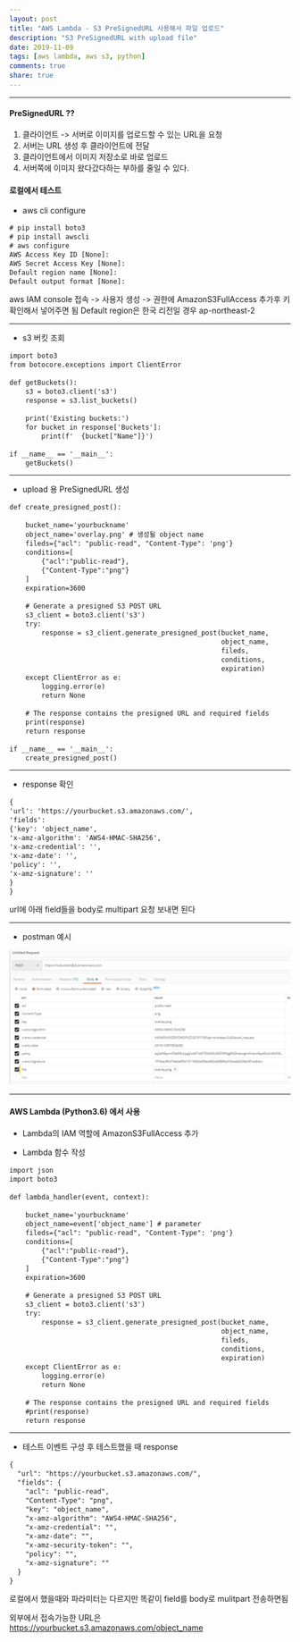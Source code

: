 ```yaml
---
layout: post
title: "AWS Lambda - S3 PreSignedURL 사용해서 파일 업로드"
description: "S3 PreSignedURL with upload file"
date: 2019-11-09
tags: [aws lambda, aws s3, python]
comments: true
share: true
---
```


***
#### PreSignedURL ?? 
1. 클라이언트 -> 서버로 이미지를 업로드할 수 있는 URL을 요청
2. 서버는 URL 생성 후 클라이언트에 전달
3. 클라이언트에서 이미지 저장소로 바로 업로드
4. 서버쪽에 이미지 왔다갔다하는 부하를 줄일 수 있다.

#### 로컬에서 테스트

- aws cli configure

~~~
# pip install boto3
# pip install awscli
# aws configure
AWS Access Key ID [None]:
AWS Secret Access Key [None]:
Default region name [None]:
Default output format [None]:
~~~
aws IAM console 접속 -> 사용자 생성 -> 권한에 AmazonS3FullAccess 추가후 키 확인해서 넣어주면 됨
Default region은 한국 리전일 경우 ap-northeast-2 

***

- s3 버킷 조회

~~~
import boto3
from botocore.exceptions import ClientError

def getBuckets():
    s3 = boto3.client('s3')
    response = s3.list_buckets()

    print('Existing buckets:')
    for bucket in response['Buckets']:
        print(f'  {bucket["Name"]}')

if __name__ == '__main__':
    getBuckets()
~~~

***

- upload 용 PreSignedURL 생성

~~~
def create_presigned_post():
    
    bucket_name='yourbuckname'
    object_name='overlay.png' # 생성될 object name
    fileds={"acl": "public-read", "Content-Type": 'png'}
    conditions=[
        {"acl":"public-read"},
        {"Content-Type":"png"}
    ]
    expiration=3600
   
    # Generate a presigned S3 POST URL
    s3_client = boto3.client('s3')
    try:
        response = s3_client.generate_presigned_post(bucket_name,
                                                     object_name,
                                                     fileds,
                                                     conditions,
                                                     expiration)
    except ClientError as e:
        logging.error(e)
        return None

    # The response contains the presigned URL and required fields
    print(response)
    return response

if __name__ == '__main__':
    create_presigned_post()
~~~

***

- response 확인

~~~
{
'url': 'https://yourbucket.s3.amazonaws.com/', 
'fields': 
{'key': 'object_name', 
'x-amz-algorithm': 'AWS4-HMAC-SHA256', 
'x-amz-credential': '', 
'x-amz-date': '', 
'policy': '', 
'x-amz-signature': ''
}
}
~~~

url에 아래 field들을 body로 multipart 요청 보내면 된다

***

- postman 예시

![screenshot](/images/postman_local.JPG)


***

#### AWS Lambda (Python3.6) 에서 사용

- Lambda의 IAM 역할에 AmazonS3FullAccess 추가

- Lambda 함수 작성

~~~
import json
import boto3

def lambda_handler(event, context):
    
    bucket_name='yourbuckname'
    object_name=event['object_name'] # parameter
    fileds={"acl": "public-read", "Content-Type": 'png'}
    conditions=[
        {"acl":"public-read"},
        {"Content-Type":"png"}
    ]
    expiration=3600
   
    # Generate a presigned S3 POST URL
    s3_client = boto3.client('s3')
    try:
        response = s3_client.generate_presigned_post(bucket_name,
                                                     object_name,
                                                     fileds,
                                                     conditions,
                                                     expiration)
    except ClientError as e:
        logging.error(e)
        return None

    # The response contains the presigned URL and required fields
    #print(response)
    return response
~~~

***

- 테스트 이벤트 구성 후 테스트했을 때 response

~~~
{
  "url": "https://yourbucket.s3.amazonaws.com/",
  "fields": {
    "acl": "public-read",
    "Content-Type": "png",
    "key": "object_name",
    "x-amz-algorithm": "AWS4-HMAC-SHA256",
    "x-amz-credential": "",
    "x-amz-date": "",
    "x-amz-security-token": "",
    "policy": "",
    "x-amz-signature": ""
  }
}
~~~

로컬에서 했을때와 파라미터는 다르지만 똑같이 field를 body로 mulitpart 전송하면됨 

외부에서 접속가능한 URL은 https://yourbucket.s3.amazonaws.com/object_name